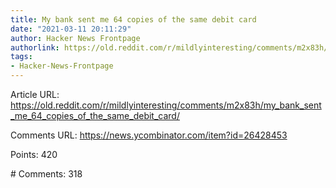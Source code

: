 ```yaml
---
title: My bank sent me 64 copies of the same debit card
date: "2021-03-11 20:11:29"
author: Hacker News Frontpage
authorlink: https://old.reddit.com/r/mildlyinteresting/comments/m2x83h/my_bank_sent_me_64_copies_of_the_same_debit_card/
tags:
- Hacker-News-Frontpage
---
```


<p>Article URL: <a href="https://old.reddit.com/r/mildlyinteresting/comments/m2x83h/my_bank_sent_me_64_copies_of_the_same_debit_card/">https://old.reddit.com/r/mildlyinteresting/comments/m2x83h/my_bank_sent_me_64_copies_of_the_same_debit_card/</a></p>
<p>Comments URL: <a href="https://news.ycombinator.com/item?id=26428453">https://news.ycombinator.com/item?id=26428453</a></p>
<p>Points: 420</p>
<p># Comments: 318</p>
